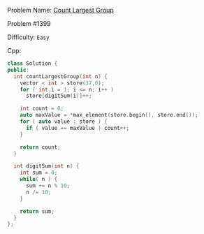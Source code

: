 Problem Name: [Count Largest Group](https://leetcode.com/problems/count-largest-group/)

Problem #1399

Difficulty: `Easy`

Cpp:

```cpp
class Solution {
public:
  int countLargestGroup(int n) {
    vector < int > store(37,0);
    for ( int i = 1; i <= n; i++ )
      store[digitSum(i)]++;

    int count = 0;
    auto maxValue = *max_element(store.begin(), store.end());
    for ( auto value : store ) {
      if ( value == maxValue ) count++;
    }

    return count;
  }

  int digitSum(int n) {
    int sum = 0;
    while( n ) {
      sum += n % 10;
      n /= 10;
    }

    return sum;
  }
};
```
